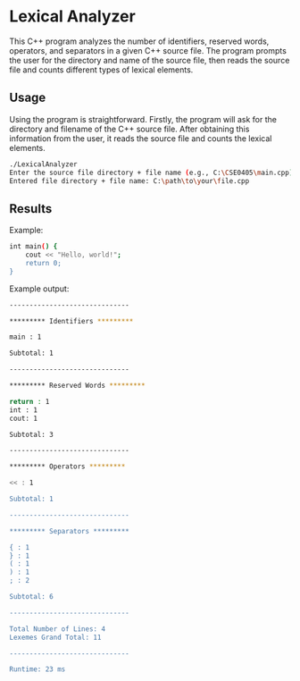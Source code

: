 # Lexical Analyzer

This C++ program analyzes the number of identifiers, reserved words, operators, and separators in a given C++ source file. The program prompts the user for the directory and name of the source file, then reads the source file and counts different types of lexical elements.

## Usage

Using the program is straightforward. Firstly, the program will ask for the directory and filename of the C++ source file. After obtaining this information from the user, it reads the source file and counts the lexical elements.
```bash
./LexicalAnalyzer
Enter the source file directory + file name (e.g., C:\CSE0405\main.cpp): C:\path\to\your\file.cpp
Entered file directory + file name: C:\path\to\your\file.cpp
```

## Results

Example:
```bash
int main() {
    cout << "Hello, world!";
    return 0;
}
```

Example output:
```bash
------------------------------

********* Identifiers *********

main : 1

Subtotal: 1

------------------------------

********* Reserved Words *********

return : 1
int : 1
cout: 1

Subtotal: 3

------------------------------

********* Operators *********

<< : 1

Subtotal: 1

------------------------------

********* Separators *********

{ : 1
} : 1
( : 1
) : 1
; : 2

Subtotal: 6

------------------------------

Total Number of Lines: 4
Lexemes Grand Total: 11

------------------------------

Runtime: 23 ms


